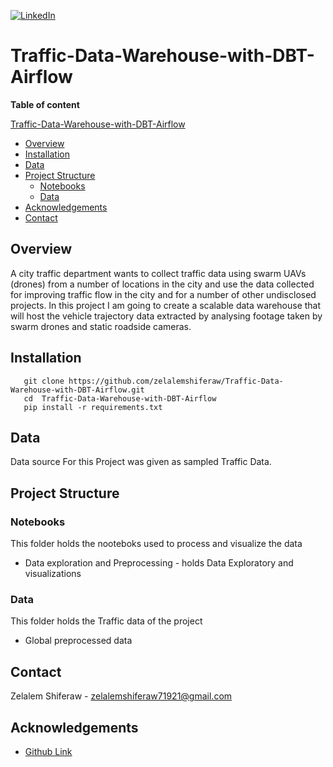 [![LinkedIn][linkedin-shield]][linkedin-url]

#  Traffic-Data-Warehouse-with-DBT-Airflow

**Table of content**

 [Traffic-Data-Warehouse-with-DBT-Airflow](#Traffic-Data-Warehouse-with-DBT-Airflow)
  - [Overview](#overview)
  - [Installation](#installation)
  - [Data](#data)
  - [Project Structure](#project-Structure)
    - [Notebooks](#notebooks)
    - [Data](#data)
  - [Acknowledgements](#Acknowledgements)
  - [Contact](#contact)



## Overview

<p>
A city traffic department wants to collect traffic data using swarm UAVs (drones) from a number of locations in the city and use the data collected for improving traffic flow in the city and for a number of other undisclosed projects. In this project I am going to create a scalable data warehouse that will host the vehicle trajectory data extracted by analysing footage taken by swarm drones and static roadside cameras. 
</p>

## Installation

       git clone https://github.com/zelalemshiferaw/Traffic-Data-Warehouse-with-DBT-Airflow.git
       cd  Traffic-Data-Warehouse-with-DBT-Airflow
       pip install -r requirements.txt
        
## Data
<p>
Data source For this Project was given as sampled Traffic Data.
</p>


## Project Structure

### Notebooks 
This folder holds the nooteboks used to process and visualize the data 
- Data exploration and Preprocessing - holds Data Exploratory and visualizations
### Data
This folder holds the Traffic data of the project
  - Global preprocessed data


## Contact
Zelalem Shiferaw - zelalemshiferaw71921@gmail.com

## Acknowledgements
* [Github Link](https://github.com/Micky373)


[linkedin-shield]: https://img.shields.io/badge/-LinkedIn-black.svg?style=for-the-badge&logo=linkedin&colorB=555
[linkedin-url]: https://www.linkedin.com/in/zelalem-shiferaw-48a070187

